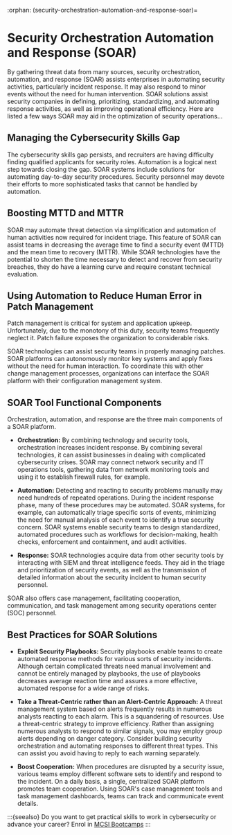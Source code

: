 :orphan:
(security-orchestration-automation-and-response-soar)=
# Security Orchestration Automation and Response (SOAR)
 
By gathering threat data from many sources, security orchestration, automation, and response (SOAR) assists enterprises in automating security activities, particularly incident response. It may also respond to minor events without the need for human intervention. SOAR solutions assist security companies in defining, prioritizing, standardizing, and automating response activities, as well as improving operational efficiency. Here are listed a few ways SOAR may aid in the optimization of security operations...

## Managing the Cybersecurity Skills Gap

The cybersecurity skills gap persists, and recruiters are having difficulty finding qualified applicants for security roles. Automation is a logical next step towards closing the gap. SOAR systems include solutions for automating day-to-day security procedures. Security personnel may devote their efforts to more sophisticated tasks that cannot be handled by automation.

## Boosting MTTD and MTTR

SOAR may automate threat detection via simplification and automation of human activities now required for incident triage. This feature of SOAR can assist teams in decreasing the average time to find a security event (MTTD) and the mean time to recovery (MTTR).
While SOAR technologies have the potential to shorten the time necessary to detect and recover from security breaches, they do have a learning curve and require constant technical evaluation.

## Using Automation to Reduce Human Error in Patch Management

Patch management is critical for system and application upkeep. Unfortunately, due to the monotony of this duty, security teams frequently neglect it. Patch failure exposes the organization to considerable risks.

SOAR technologies can assist security teams in properly managing patches. SOAR platforms can autonomously monitor key systems and apply fixes without the need for human interaction. To coordinate this with other change management processes, organizations can interface the SOAR platform with their configuration management system.

## SOAR Tool Functional Components

Orchestration, automation, and response are the three main components of a SOAR platform.

* **Orchestration:**
By combining technology and security tools, orchestration increases incident response. By combining several technologies, it can assist businesses in dealing with complicated cybersecurity crises. SOAR may connect network security and IT operations tools, gathering data from network monitoring tools and using it to establish firewall rules, for example.

* **Automation:**
Detecting and reacting to security problems manually may need hundreds of repeated operations. During the incident response phase, many of these procedures may be automated. SOAR systems, for example, can automatically triage specific sorts of events, minimizing the need for manual analysis of each event to identify a true security concern.
SOAR systems enable security teams to design standardized, automated procedures such as workflows for decision-making, health checks, enforcement and containment, and audit activities.

* **Response:**
SOAR technologies acquire data from other security tools by interacting with SIEM and threat intelligence feeds. They aid in the triage and prioritization of security events, as well as the transmission of detailed information about the security incident to human security personnel.

SOAR also offers case management, facilitating cooperation, communication, and task management among security operations center (SOC) personnel.

## Best Practices for SOAR Solutions

* **Exploit Security Playbooks:**
Security playbooks enable teams to create automated response methods for various sorts of security incidents. Although certain complicated threats need manual involvement and cannot be entirely managed by playbooks, the use of playbooks decreases average reaction time and assures a more effective, automated response for a wide range of risks.

* **Take a Threat-Centric rather than an Alert-Centric Approach:**
A threat management system based on alerts frequently results in numerous analysts reacting to each alarm. This is a squandering of resources. Use a threat-centric strategy to improve efficiency. Rather than assigning numerous analysts to respond to similar signals, you may employ group alerts depending on danger category. Consider building security orchestration and automating responses to different threat types. This can assist you avoid having to reply to each warning separately.

* **Boost Cooperation:**
When procedures are disrupted by a security issue, various teams employ different software sets to identify and respond to the incident. On a daily basis, a single, centralized SOAR platform promotes team cooperation. Using SOAR's case management tools and task management dashboards, teams can track and communicate event details.

:::{seealso}
Do you want to get practical skills to work in cybersecurity or advance your career? Enrol in [MCSI Bootcamps](https://www.mosse-institute.com/bootcamps.html)
:::
